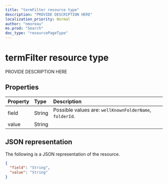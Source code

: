 ```yaml
---
title: "termFilter resource type"
description: "PROVIDE DESCRIPTION HERE"
localization_priority: Normal
author: "nmoreau"
ms.prod: "Search"
doc_type: "resourcePageType"
---
```


# termFilter resource type

PROVIDE DESCRIPTION HERE

## Properties

| Property     | Type        | Description |
|:-------------|:------------|:------------|
|field|String| Possible values are: `wellKnownFolderName`, `folderId`.|
|value|String||

## JSON representation

The following is a JSON representation of the resource.

<!-- {
  "blockType": "resource",
  "optionalProperties": [

  ],
  "@odata.type": "microsoft.graph.termFilter",
  "baseType": null
}-->

```json
{
  "field": "String",
  "value": "String"
}
```

<!-- uuid: 16cd6b66-4b1a-43a1-adaf-3a886856ed98
2019-02-04 14:57:30 UTC -->
<!-- {
  "type": "#page.annotation",
  "description": "termFilter resource",
  "keywords": "",
  "section": "documentation",
  "tocPath": ""
}-->